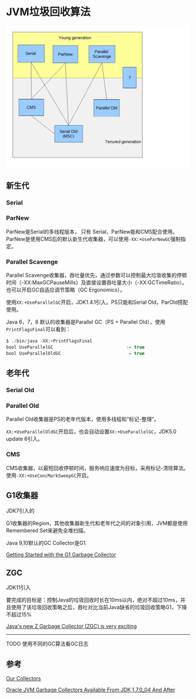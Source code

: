 # JVM垃圾回收算法

![](collectors.jpg)


## 新生代


### Serial

### ParNew

ParNew是Serial的多线程版本， 只有 Serial，ParNew能和CMS配合使用。ParNew是使用CMS后的默认新生代收集器，可以使用`-XX:+UseParNewGC`强制指定。

### Parallel Scavenge

Parallel Scavenge收集器，吞吐量优先，通过参数可以控制最大垃圾收集的停顿时间（-XX:MaxGCPauseMills）及直接设置吞吐量大小（-XX:GCTimeRatio）。也可以开启GC自适应调节策略（GC Ergonomics）。

使用`XX:+UseParallelGC`开启，JDK1.4.1引入。PS只能和Serial Old，ParOld搭配使用。


Java 6，7，8 默认的收集器是Parallel GC（PS + Parallel Old），使用`PrintFlagsFinal`可以看到：

```java
$ ./bin/java -XX:+PrintFlagsFinal
bool UseParallelGC                            := true                                {product}
bool UseParallelOldGC                          = true                                {product}
```

## 老年代

### Serial Old

### Parallel Old

Parallel Old收集器是PS的老年代版本，使用多线程和“标记-整理”。

`XX:+UseParallelOldGC`开启后，也会自动设置``XX:+UseParallelGC``，JDK5.0 update 6引入。


### CMS

CMS收集器，以最短回收停顿时间，服务响应速度为目标，采用标记-清除算法。使用`-XX:+UseConcMarkSweepGC`开启。


## G1收集器

JDK7引入的

G1收集器的Region，其他收集器新生代和老年代之间的对象引用，JVM都是使用Remembered Set来避免全堆扫描。

Java 9,10默认的GC Collector是G1.


[Getting Started with the G1 Garbage Collector](https://www.oracle.com/webfolder/technetwork/tutorials/obe/java/G1GettingStarted/index.html)


## ZGC

JDK11引入

要完成的目标是：控制Java的垃圾回收时长在10ms以内，绝对不超过10ms，并且使用了该垃圾回收策略之后，吞吐对比当前Java缺省的垃圾回收策略G1，下降不超过15%



[Java's new Z Garbage Collector (ZGC) is very exciting](https://www.opsian.com/blog/javas-new-zgc-is-very-exciting/)


---

TODO 使用不同的GC算法看GC日志



## 参考

[Our Collectors](https://blogs.oracle.com/jonthecollector/our-collectors)

[Oracle JVM Garbage Collectors Available From JDK 1.7.0_04 And After](http://www.fasterj.com/articles/oraclecollectors1.shtml)